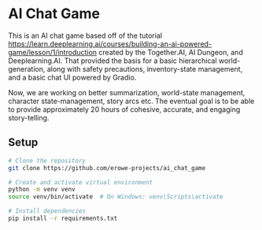 # AI Chat Game

This is an AI chat game based off of the tutorial https://learn.deeplearning.ai/courses/building-an-ai-powered-game/lesson/1/introduction created by the Together.AI, AI Dungeon, and Deeplearning.AI. That provided the basis for a basic hierarchical world-generation, along with safety precautions, inventory-state management, and a basic chat UI powered by Gradio. 

Now, we are working on better summarization, world-state management, character state-management, story arcs etc. The eventual goal is to be able to provide approximately 20 hours of cohesive, accurate, and engaging story-telling. 

## Setup

```bash
# Clone the repository
git clone https://github.com/erowe-projects/ai_chat_game

# Create and activate virtual environment
python -m venv venv
source venv/bin/activate  # On Windows: venv\Scripts\activate

# Install dependencies
pip install -r requirements.txt